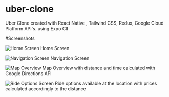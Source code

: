 
# uber-clone
Uber Clone created with React Native , Tailwind CSS, Redux, Google Cloud Platform API's. using Expo ClI

#Screenshots

![Home Screen](https://github.com/ketan641/uber-clone/assets/83907879/f0fd0871-ee62-47ac-a4c9-e950dde86dde)
Home Screen 

![Navigation Screen](https://github.com/ketan641/uber-clone/assets/83907879/6bfcfe7f-fe8b-4090-93ee-36562cf592ff)
Navigation Screen

![Map Overview](https://github.com/ketan641/uber-clone/assets/83907879/d7fd1aa8-2d0b-4a61-947d-adfe86c4660a)
Map Overview with distance and time calculated with Google Directions APi 


![Ride Options Screen](https://github.com/ketan641/uber-clone/assets/83907879/ee653204-e4df-405e-b83c-f065aee01bb8)
Ride options available at the location with prices calculated accordingly to the distance






